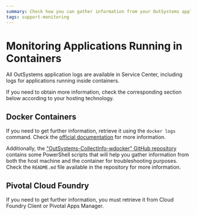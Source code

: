 ```yaml
---
summary: Check how you can gather information from your OutSystems applications running in containers.
tags: support-monitoring
---
```


# Monitoring Applications Running in Containers

All OutSystems application logs are available in Service Center, including logs for applications running inside containers.

If you need to obtain more information, check the corresponding section below according to your hosting technology.

## Docker Containers

If you need to get further information, retrieve it using the `docker logs` command. Check the [official documentation](<https://docs.docker.com/engine/reference/commandline/logs/>) for more information.

Additionally, the ["OutSystems-CollectInfo-wdocker" GitHub repository](<https://github.com/OutSystems/OutSystems-CollectInfo-wdocker>) contains some PowerShell scripts that will help you gather information from both the host machine and the container for troubleshooting purposes. Check the `README.md` file available in the repository for more information.

## Pivotal Cloud Foundry

If you need to get further information, you must retrieve it from Cloud Foundry Client or Pivotal Apps Manager.
